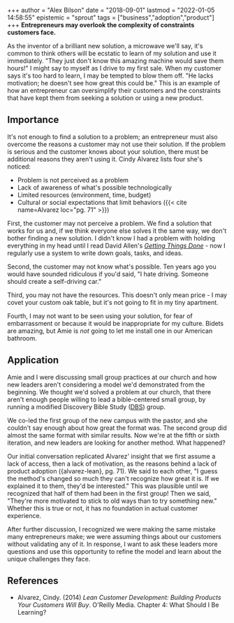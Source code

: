 +++
author = "Alex Bilson"
date = "2018-09-01"
lastmod = "2022-01-05 14:58:55"
epistemic = "sprout"
tags = ["business","adoption","product"]
+++
**Entrepreneurs may overlook the complexity of constraints customers face.**

As the inventor of a brilliant new solution, a microwave we'll say, it's common to think others will be ecstatic to learn of my solution and use it immediately.  "They just don't know this amazing machine would save them hours!" I might say to myself as I drive to my first sale.  When my customer says it's too hard to learn, I may be tempted to blow them off.  "He lacks motivation; he doesn't see how great this could be."  This is an example of how an entrepreneur can oversimplify their customers and the constraints that have kept them from seeking a solution or using a new product.

## Importance

It's not enough to find a solution to a problem; an entrepreneur must also overcome the reasons a customer may not use their solution.  If the problem is serious and the customer knows about your solution, there must be additional reasons they aren't using it.  Cindy Alvarez lists four she's noticed:

* Problem is not perceived as a problem
* Lack of awareness of what's possible technologically
* Limited resources (environment, time, budget)
* Cultural or social expectations that limit behaviors ({{< cite name=Alvarez loc="pg. 71" >}})

First, the customer may not perceive a problem.  We find a solution that works for us and, if we think everyone else solves it the same way, we don't bother finding a new solution.  I didn't know I had a problem with holding everything in my head until I read David Allen's [_Getting Things Done_](http://gettingthingsdone.com/) - now I regularly use a system to write down goals, tasks, and ideas.

Second, the customer may not know what's possible.  Ten years ago you would have sounded ridiculous if you'd said, "I hate driving.  Someone should create a self-driving car."

Third, you may not have the resources.  This doesn't only mean price - I may covet your custom oak table, but it's not going to fit in my tiny apartment.

Fourth, I may not want to be seen using your solution, for fear of embarrassment or because it would be inappropriate for my culture.  Bidets are amazing, but Amie is _not_ going to let me install one in our American bathroom.

## Application

Amie and I were discussing small group practices at our church and how new leaders aren't considering a model we'd demonstrated from the beginning.  We thought we'd solved a problem at our church, that there aren't enough people willing to lead a bible-centered small group, by running a modified Discovery Bible Study ([DBS](http://worldmissionsevangelism.com/discovery-bible-studies/)) group.

We co-led the first group of the new campus with the pastor, and she couldn't say enough about how great the format was.  The second group did almost the same format with similar results.  Now we're at the fifth or sixth iteration, and new leaders are looking for another method.  What happened?

Our initial conversation replicated Alvarez' insight that we first assume a lack of access, then a lack of motivation, as the reasons behind a lack of product adoption ({alvarez-lean}, pg. 71).  We said to each other, "I guess the method's changed so much they can't recognize how great it is.  If we explained it to them, they'd be interested."  This was plausible until we recognized that half of them had been in the first group!  Then we said, "They're more motivated to stick to old ways than to try something new."  Whether this is true or not, it has no foundation in actual customer experience.

After further discussion, I recognized we were making the same mistake many entrepreneurs make; we were assuming things about our customers without validating any of it.  In response, I want to ask these leaders more questions and use this opportunity to refine the model and learn about the unique challenges they face.

## References

- Alvarez, Cindy. (2014) _Lean Customer Development: Building Products Your Customers Will Buy_. O'Reilly Media. Chapter 4: What Should I Be Learning?
